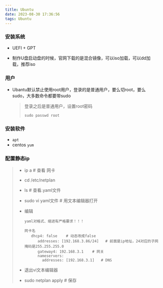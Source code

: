 ```yaml
---
title: Ubuntu
date: 2023-08-30 17:36:56
tags: Ubuntu
---
```


### 安装系统

* UEFI + GPT

* 制作U盘启动盘的时候，官网下载的是混合镜像，可以iso加载，可以dd加载，推荐iso

  

### 用户

* Ubantu默认禁止使用root用户，登录的是普通用户，要么切root，要么sudo，大多数命令都要带sudo

  > 登录之后是普通用户，设置root密码
  >
  > `sudo passwd root ` 



### 安装软件

*  `apt`
  * centos  `yum`



### 配置静态ip

> * ip a   # 查看 网卡
>
> *  cd /etc/netplan 
>
> * ls   # 查看.yaml文件
>
> * sudo vi yaml文件     # 用文本编辑器打开
>
> * 编辑
>
>   ```
>   yaml对格式、缩进有严格要求！！！
>   
>   网卡名
>      dhcp4: false    # 动态改成false
>         addresses: [192.168.3.86/24]   # 前面是ip地址，24对应的子网掩码是255.255.255.0
>         gateway4: 192.168.3.1    # 网关
>         nameservers:
>           addresses: [192.168.3.1]   # DNS
>   ```
>
> * 退出vi文本编辑器
>
> *  sudo netplan apply  # 保存
>
> 



